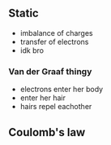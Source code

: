 ## Static
- imbalance of charges
- transfer of electrons
- idk bro

### Van der Graaf thingy
- electrons enter her body
- enter her hair
- hairs repel eachother

## Coulomb's law

